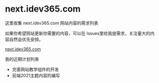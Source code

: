 # next.idev365.com

这里收集 next.idev365.com 网站内容的需求列表

如果你希望网站更新你需要的内容，可以在 Issues里给我提需求，关注量大的内容自然会优先安排。

[next.idev365.com](https://next.idev365.com/)


我的近期计划列表

* 完善网站教学组件的开发
* 前端2021主题内容的编写
